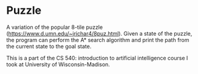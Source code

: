 # Puzzle

A variation of the popular 8-tile puzzle (https://www.d.umn.edu/~jrichar4/8puz.html).
Given a state of the puzzle, the program can perform the A* search algorithm and print the
path from the current state to the goal state.

This is a part of the CS 540: introduction to artificial intelligence course I took at University of Wisconsin-Madison.
